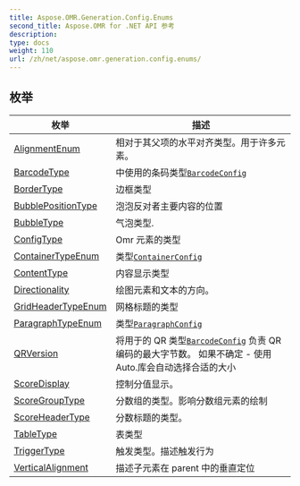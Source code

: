 ```yaml
---
title: Aspose.OMR.Generation.Config.Enums
second_title: Aspose.OMR for .NET API 参考
description: 
type: docs
weight: 110
url: /zh/net/aspose.omr.generation.config.enums/
---
```



## 枚举

| 枚举 | 描述 |
| --- | --- |
| [AlignmentEnum](./alignmentenum/) | 相对于其父项的水平对齐类型。用于许多元素。 |
| [BarcodeType](./barcodetype/) | 中使用的条码类型[`BarcodeConfig`](../aspose.omr.generation.config.elements/barcodeconfig/) |
| [BorderType](./bordertype/) | 边框类型 |
| [BubblePositionType](./bubblepositiontype/) | 泡泡反对者主要内容的位置 |
| [BubbleType](./bubbletype/) | 气泡类型. |
| [ConfigType](./configtype/) | Omr 元素的类型 |
| [ContainerTypeEnum](./containertypeenum/) | 类型[`ContainerConfig`](../aspose.omr.generation.config.elements.parents/containerconfig/) |
| [ContentType](./contenttype/) | 内容显示类型 |
| [Directionality](./directionality/) | 绘图元素和文本的方向。 |
| [GridHeaderTypeEnum](./gridheadertypeenum/) | 网格标题的类型 |
| [ParagraphTypeEnum](./paragraphtypeenum/) | 类型[`ParagraphConfig`](../aspose.omr.generation.config.elements.parents/paragraphconfig/) |
| [QRVersion](./qrversion/) | 将用于的 QR 类型[`BarcodeConfig`](../aspose.omr.generation.config.elements/barcodeconfig/) 负责 QR 编码的最大字节数。 如果不确定 - 使用Auto.库会自动选择合适的大小 |
| [ScoreDisplay](./scoredisplay/) | 控制分值显示。 |
| [ScoreGroupType](./scoregrouptype/) | 分数组的类型。影响分数组元素的绘制 |
| [ScoreHeaderType](./scoreheadertype/) | 分数标题的类型。 |
| [TableType](./tabletype/) | 表类型 |
| [TriggerType](./triggertype/) | 触发类型。描述触发行为 |
| [VerticalAlignment](./verticalalignment/) | 描述子元素在 parent 中的垂直定位 |


